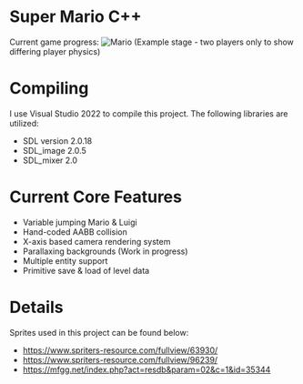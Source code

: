 # Super Mario C++
Current game progress:
![Mario](moving.gif)
(Example stage - two players only to show differing player physics)
# Compiling
I use Visual Studio 2022 to compile this project. The following libraries are utilized:
- SDL version 2.0.18
- SDL_image 2.0.5
- SDL_mixer 2.0
# Current Core Features
- Variable jumping Mario & Luigi
- Hand-coded AABB collision
- X-axis based camera rendering system
- Parallaxing backgrounds (Work in progress)
- Multiple entity support
- Primitive save & load of level data
# Details
Sprites used in this project can be found below:
- https://www.spriters-resource.com/fullview/63930/
- https://www.spriters-resource.com/fullview/96239/
- https://mfgg.net/index.php?act=resdb&param=02&c=1&id=35344